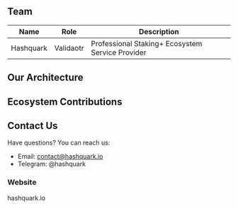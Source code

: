 
## Team


| Name            | Role    | Description                  |
| --------------- | ------- | ---------------------------- |
| Hashquark       | Validaotr | Professional Staking+ Ecosystem Service Provider |


## Our Architecture



## Ecosystem Contributions


## Contact Us

Have questions? You can reach us:

- Email: contact@hashquark.io
- Telegram: @hashquark

### Website

hashquark.io
